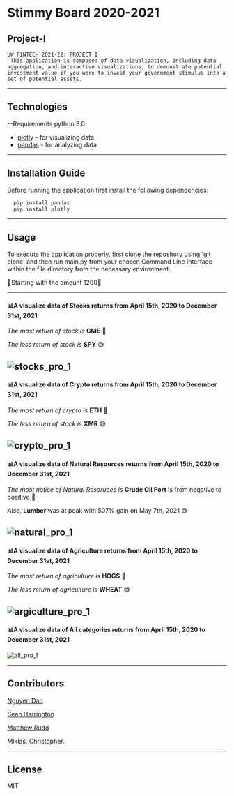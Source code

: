 # Stimmy Board 2020-2021
## Project-I
	UW FINTECH 2021-22: PROJECT I
	-This application is composed of data visualization, including data aggregation, and interactive visualizations, to demonstrate potential investment value if you were to invest your government stimulus into a set of potential assets.
---

## Technologies
--Requirements
python 3.0

- [plotly](https://pypi.org/project/plotly/) - for visualizing data
- [pandas](https://pypi.org/project/pandas/) - for analyzing data 

---

## Installation Guide

Before running the application first install the following dependencies:

```python
  pip install pandas
  pip install plotly 

```
---
## Usage
To execute the application properly, first clone the repository using 'git clone' and then run main.py from your chosen Command Line Interface within the file directory from the necessary environment. 

:atm:Starting with the amount 1200:atm:

---

#### :bar_chart:A visualize data of Stocks returns from April 15th, 2020 to December 31st, 2021

*The most return of stock is* **GME** :star_struck:

*The less return of stock is* **SPY** :sweat_smile:

![stocks_pro_1](https://user-images.githubusercontent.com/94591580/151680757-3535ac1c-d4b6-4b34-8a9a-9cc395199127.png)
---

#### :bar_chart:A visualize data of Crypto returns from April 15th, 2020 to December 31st, 2021

*The most return of crypto is* **ETH** :star_struck:

*The less return of stock is* **XMR** :sweat_smile:

![crypto_pro_1](https://user-images.githubusercontent.com/94591580/151681016-5ea3000e-a84d-444a-8f0a-f66884553ddf.png)
---

#### :bar_chart:A visualize data of  Natural Resources returns  from April 15th, 2020 to December 31st, 2021

*The most notice of Natural Resoruces is* **Crude Oil Port** is from negative to positive :star_struck:

*Also,* **Lumber** was at peak with 507% gain on May 7th, 2021  :sweat_smile:

![natural_pro_1](https://user-images.githubusercontent.com/94591580/151682718-32d947df-cbae-48ee-b6ca-71a22656d72e.png)
---

#### :bar_chart:A visualize data of Agriculture returns  from April 15th, 2020 to December 31st, 2021

*The most return of agriculture is* **HOGS** :star_struck:

*The less return of agriculture is* **WHEAT** :sweat_smile:

![argiculture_pro_1](https://user-images.githubusercontent.com/94591580/151681289-6edcf867-13f4-4ae1-8f34-10dbe6dd08cd.png)
---

#### :bar_chart:A visualize data of All categories returns  from April 15th, 2020 to December 31st, 2021

![all_pro_1](https://user-images.githubusercontent.com/94591580/151682728-227fd38f-ca79-4c67-91c3-6c5606cd1537.png)

---


## Contributors

[Nguyen Dao](https://www.linkedin.com/in/nguyen-dao-a55669215/)

[Sean Harrington](https://www.linkedin.com/in/sean-harrington16/)

[Matthew Rudd](https://www.linkedin.com/in/matthewp-rudd/)

Miklas, Christopher. 


---

## License

MIT
